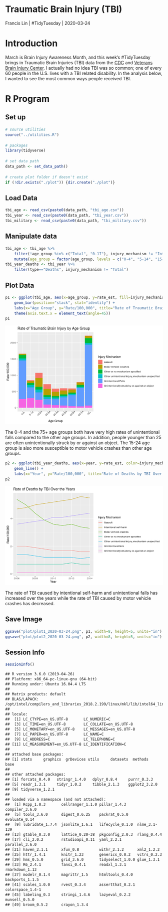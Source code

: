 Traumatic Brain Injury (TBI)
================
Francis Lin | \#TidyTuesday |
2020-03-24

# Introduction

March is Brain Injury Awareness Month, and this week’s \#TidyTuesday
brings in Traumatic Brain Injuries (TBI) data from the
[CDC](https://www.cdc.gov/traumaticbraininjury/pdf/TBI-Surveillance-Report-FINAL_508.pdf)
and [Veterans Brain Injury
Center](https://dvbic.dcoe.mil/dod-worldwide-numbers-tbi). I actually
had no idea TBI was so common; one of every 60 people in the U.S. lives
with a TBI related disability. In the analysis below, I wanted to see
the most common ways people received TBI.

# R Program

## Set up

``` r
# source utilities
source("../utilities.R")

# packages
library(tidyverse)

# set data path
data_path <- set_data_path()

# create plot folder if doesn't exist
if (!dir.exists("./plot")) {dir.create("./plot")}
```

## Load Data

``` r
tbi_age <- read_csv(paste0(data_path, "tbi_age.csv"))
tbi_year <- read_csv(paste0(data_path, "tbi_year.csv"))
tbi_military <- read_csv(paste0(data_path, "tbi_military.csv"))
```

## Manipulate data

``` r
tbi_age <- tbi_age %>%
    filter(!age_group %in% c("Total", "0-17"), injury_mechanism != "Intentional self-harm") %>%
    mutate(age_group = factor(age_group, levels = c("0-4", "5-14", "15-24", "25-34", "35-44", "45-54", "55-64", "65-74", "75+")))
tbi_year_deaths <- tbi_year %>%
    filter(type=="Deaths", injury_mechanism != "Total")
```

## Plot Data

``` r
p1 <- ggplot(tbi_age, aes(x=age_group, y=rate_est, fill=injury_mechanism, )) + 
    geom_bar(position="stack", stat="identity") + 
    labs(x="Age Group", y="Rate/100,000", title="Rate of Traumatic Brain Injury by Age Group", fill="Injury Mechanism") + 
    theme(axis.text.x = element_text(angle=45))
p1
```

![](README_files/figure-gfm/plot%20data%201-1.png)<!-- -->

The 0-4 and the 75+ age groups both have very high rates of
unintentional falls compared to the other age groups. In addition,
people younger than 25 are often unintentionally struck by or against an
object. The 15-24 age group is also more susceptible to motor vehicle
crashes than other age
groups.

``` r
p2 <- ggplot(tbi_year_deaths, aes(x=year, y=rate_est, color=injury_mechanism)) +
    geom_line() +
    labs(x="Year", y="Rate/100,000", title="Rate of Deaths by TBI Over the Years", color="Injury Mechanism")
p2
```

![](README_files/figure-gfm/plot%20data%202-1.png)<!-- -->

The rate of TBI caused by intentional self-harm and unintentional falls
has increased over the years while the rate of TBI caused by motor
vehicle crashes has decreased.

## Save Image

``` r
ggsave("plot/plot1_2020-03-24.png", p1, width=8, height=5, units="in")
ggsave("plot/plot2_2020-03-24.png", p2, width=8, height=5, units="in")
```

## Session Info

``` r
sessionInfo()
```

    ## R version 3.6.0 (2019-04-26)
    ## Platform: x86_64-pc-linux-gnu (64-bit)
    ## Running under: Ubuntu 16.04.4 LTS
    ## 
    ## Matrix products: default
    ## BLAS/LAPACK: /opt/intel/compilers_and_libraries_2018.2.199/linux/mkl/lib/intel64_lin/libmkl_gf_lp64.so
    ## 
    ## locale:
    ##  [1] LC_CTYPE=en_US.UTF-8       LC_NUMERIC=C              
    ##  [3] LC_TIME=en_US.UTF-8        LC_COLLATE=en_US.UTF-8    
    ##  [5] LC_MONETARY=en_US.UTF-8    LC_MESSAGES=en_US.UTF-8   
    ##  [7] LC_PAPER=en_US.UTF-8       LC_NAME=C                 
    ##  [9] LC_ADDRESS=C               LC_TELEPHONE=C            
    ## [11] LC_MEASUREMENT=en_US.UTF-8 LC_IDENTIFICATION=C       
    ## 
    ## attached base packages:
    ## [1] stats     graphics  grDevices utils     datasets  methods   base     
    ## 
    ## other attached packages:
    ## [1] forcats_0.4.0   stringr_1.4.0   dplyr_0.8.4     purrr_0.3.3    
    ## [5] readr_1.3.1     tidyr_1.0.2     tibble_2.1.3    ggplot2_3.2.0  
    ## [9] tidyverse_1.2.1
    ## 
    ## loaded via a namespace (and not attached):
    ##  [1] Rcpp_1.0.3       cellranger_1.1.0 pillar_1.4.3     compiler_3.6.0  
    ##  [5] tools_3.6.0      digest_0.6.25    packrat_0.5.0    evaluate_0.14   
    ##  [9] lubridate_1.7.4  jsonlite_1.6.1   lifecycle_0.1.0  nlme_3.1-139    
    ## [13] gtable_0.3.0     lattice_0.20-38  pkgconfig_2.0.3  rlang_0.4.4     
    ## [17] cli_2.0.2        rstudioapi_0.11  yaml_2.2.1       parallel_3.6.0  
    ## [21] haven_2.1.1      xfun_0.8         withr_2.1.2      xml2_1.2.2      
    ## [25] httr_1.4.1       knitr_1.23       generics_0.0.2   vctrs_0.2.3     
    ## [29] hms_0.5.0        grid_3.6.0       tidyselect_1.0.0 glue_1.3.1      
    ## [33] R6_2.4.1         fansi_0.4.1      readxl_1.3.1     rmarkdown_1.13  
    ## [37] modelr_0.1.4     magrittr_1.5     htmltools_0.4.0  backports_1.1.5 
    ## [41] scales_1.0.0     rvest_0.3.4      assertthat_0.2.1 colorspace_1.4-1
    ## [45] labeling_0.3     stringi_1.4.6    lazyeval_0.2.2   munsell_0.5.0   
    ## [49] broom_0.5.2      crayon_1.3.4
